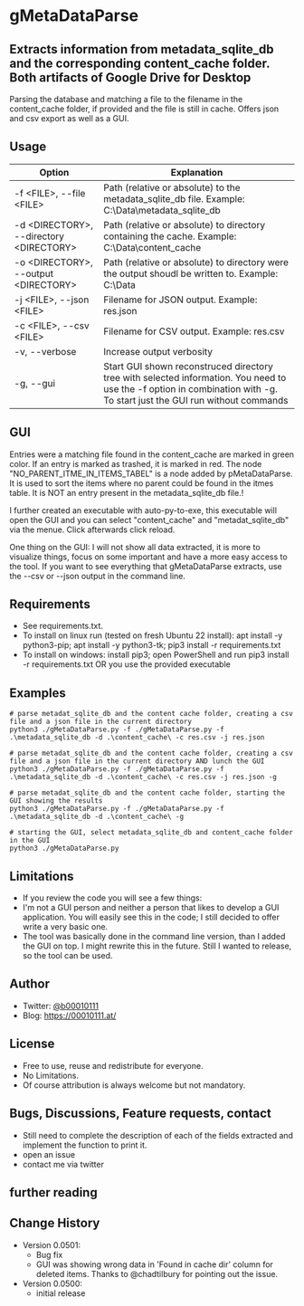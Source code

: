 # gMetaDataParse
## Extracts information from metadata_sqlite_db and the corresponding content_cache folder. Both artifacts of Google Drive for Desktop
Parsing the database and matching a file to the filename in the content_cache folder, if provided and the file is still in cache.
Offers json and csv export as well as a GUI.

## Usage
Option | Explanation
--- | ---
-f \<FILE\>, --file \<FILE\> | Path (relative or absolute) to the metadata_sqlite_db file. Example: C:\Data\metadata_sqlite_db
-d \<DIRECTORY\>, --directory \<DIRECTORY\> | Path (relative or absolute) to directory containing the cache. Example: C:\Data\content_cache
-o \<DIRECTORY\>, --output \<DIRECTORY\> | Path (relative or absolute) to directory were the output shoudl be written to. Example: C:\Data 
-j \<FILE\>, --json \<FILE\> | Filename for JSON output. Example: res.json
-c \<FILE\>, --csv \<FILE\> | Filename for CSV output. Example: res.csv
-v, --verbose | Increase output verbosity 
-g, --gui | Start GUI shown reconstruced directory tree with selected information. You need to use the -f option in combination with -g. To start just the GUI run without commands 


## GUI
Entries were a matching file found in the content_cache are marked in green color.
If an entry is marked as trashed, it is marked in red.
The node "NO_PARENT_ITME_IN_ITEMS_TABEL" is a node added by pMetaDataParse. It is used to sort the items where no parent could be found in the itmes table. It is NOT an entry present in the metadata_sqlite_db file.!

I further created an executable with auto-py-to-exe, this executable will open the GUI and you can select "content_cache" and "metadat_sqlite_db" via the menue. Click afterwards click reload.

One thing on the GUI: I will not show all data extracted, it is more to visualize things, focus on some important and have a more easy access to the tool. If you want to see everything that gMetaDataParse extracts, use the --csv or --json output in the command line.

## Requirements
* See requirements.txt. 
* To install on linux run (tested on fresh Ubuntu 22 install): apt install -y python3-pip; apt install -y python3-tk; pip3 install -r requirements.txt 
* To install on windows: install pip3; open PowerShell and run pip3 install -r requirements.txt OR you use the provided executable

## Examples
```
# parse metadat_sqlite_db and the content cache folder, creating a csv file and a json file in the current directory
python3 ./gMetaDataParse.py -f ./gMetaDataParse.py -f .\metadata_sqlite_db -d .\content_cache\ -c res.csv -j res.json

# parse metadat_sqlite_db and the content cache folder, creating a csv file and a json file in the current directory AND lunch the GUI
python3 ./gMetaDataParse.py -f ./gMetaDataParse.py -f .\metadata_sqlite_db -d .\content_cache\ -c res.csv -j res.json -g

# parse metadat_sqlite_db and the content cache folder, starting the GUI showing the results
python3 ./gMetaDataParse.py -f ./gMetaDataParse.py -f .\metadata_sqlite_db -d .\content_cache\ -g

# starting the GUI, select metadata_sqlite_db and content_cache folder in the GUI
python3 ./gMetaDataParse.py 
```

## Limitations
* If you review the code you will see a few things:
* I'm not a GUI person and neither a person that likes to develop a GUI application. You will easily see this in the code; I still decided to offer write a very basic one.
* The tool was basically done in the command line version, than I added the GUI on top. I might rewrite this in the future. Still I wanted to release, so the tool can be used.

## Author
* Twitter: [@b00010111](https://twitter.com/b00010111)
* Blog: https://00010111.at/

## License
* Free to use, reuse and redistribute for everyone.
* No Limitations.
* Of course attribution is always welcome but not mandatory.

## Bugs, Discussions, Feature requests, contact
* Still need to complete the description of each of the fields extracted and implement the function to print it.
* open an issue
* contact me via twitter

## further reading


## Change History
 * Version 0.0501:
    * Bug fix
	* GUI was showing wrong data in 'Found in cache dir' column for deleted items. Thanks to @chadtilbury for pointing out the issue.
 * Version 0.0500:
    * initial release
